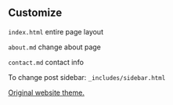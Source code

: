 ## Customize

``index.html`` entire page layout

``about.md`` change about page

``contact.md`` contact info


To change post sidebar: ``_includes/sidebar.html``




[Original website theme.](https://github.com/sharu725/cards)